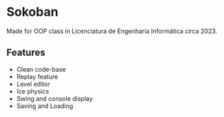 # Sokoban

Made for OOP class in Licenciatura de Engenharia Informática circa 2023.

## Features
- Clean code-base
- Replay feature
- Level editor
- Ice physics
- Swing and console display
- Saving and Loading

